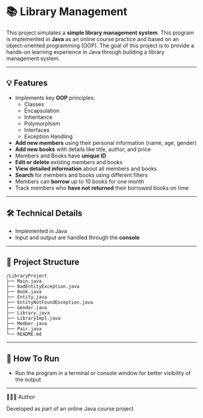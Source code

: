 # 📚 Library Management

This project simulates a **simple library management system**. This program is implemented in **Java** as an online course practice and based on an object-oriented programming (OOP). The goal of this project is to provide a hands-on learning experience in Java through building a library management system.

---

## 💡 Features

- Implements key **OOP** principles:
  - Classes
  - Encapsulation
  - Inheritance
  - Polymorphism
  - Interfaces
  - Exception Handling
- **Add new members** using their personal information (name, age, gender)
- **Add new books** with details like title, author, and price
- Members and Books have **unique ID**
- **Edit or delete** existing members and books
- **View detailed information** about all members and books
- **Search** for members and books using different filters
- Members can **borrow** up to 10 books for one month
- Track members who **have not returned** their borrowed books on time

---

## 🛠️ Technical Details

- Implemented in Java
- Input and output are handled through the **console**

---

## 📁 Project Structure

```
/LibraryProject
├── Main.java
├── BadEntityException.java
├── Book.java
├── Entity.java
├── EntityNotFoundException.java
├── Gender.java
├── Library.java
├── LibraryImpl.java
├── Member.java
├── Pair.java
└── README.md
```

---

## 🚀 How To Run

- Run the program in a terminal or console window for better visibility of the output

---

👩🏻‍💻 Author

Developed as part of an online Java course project
